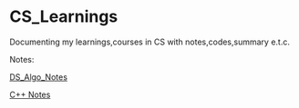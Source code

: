 # CS_Learnings
Documenting my learnings,courses in CS with notes,codes,summary e.t.c.

Notes:

  [DS_Algo_Notes](https://github.com/subramanivasu/CS_Learnings/tree/main/Data%20Structures%20%26%20Algorithms%20with%20C%2CC%2B%2B/Notes)
  
  [C++ Notes](https://github.com/subramanivasu/CS_Learnings/tree/main/C%2B%2B/Notes)
